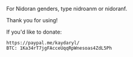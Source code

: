 For Nidoran genders, type nidroanm or nidoranf.



Thank you for using!

If you'd like to donate:

    https://paypal.me/kaydaryl/
    BTC: 1Ka34rT7jgFAcceUqqRpWnesoas4ZdL5Ph
